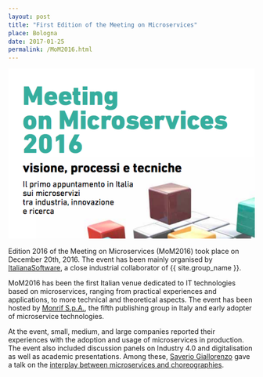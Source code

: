 ```yaml
---
layout: post
title: "First Edition of the Meeting on Microservices"
place: Bologna
date: 2017-01-25
permalink: /MoM2016.html
---
```


<img class="img-fluid mx-auto d-block" src="/images/posts/meeting-on-microservices.png">

Edition 2016 of the Meeting on Microservices (MoM2016) took place on December 20th, 2016. The event has been mainly organised by [ItalianaSoftware](http://www.italianasoftware.com/), a close industrial collaborator of {{ site.group_name }}.

<!--more-->

MoM2016 has been the first Italian venue dedicated to IT technologies based on microservices, ranging from practical experiences and applications, to more technical and theoretical aspects. The event has been hosted by [Monrif S.p.A.](http://www.monrifgroup.net/en/), the fifth publishing group in Italy and early adopter of microservice technologies.

At the event, small, medium, and large companies reported their experiences
with the adoption and usage of microservices in production. The event also
included discussion panels on Industry 4.0 and digitalisation as well as
academic presentations. Among these, [Saverio
Giallorenzo](/people.html#sg) gave a talk on the [interplay
between microservices and choreographies](http://www.saveriogiallorenzo.com/publications/seminars/MoM2016.pdf).